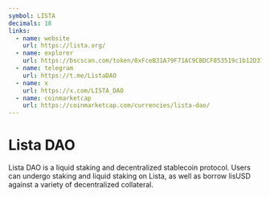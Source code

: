 ```yaml
---
symbol: LISTA
decimals: 18
links:
  - name: website
    url: https://lista.org/
  - name: explorer
    url: https://bscscan.com/token/0xFceB31A79F71AC9CBDCF853519c1b12D379EdC46
  - name: telegram
    url: https://t.me/ListaDAO
  - name: x
    url: https://x.com/LISTA_DAO
  - name: coinmarketcap
    url: https://coinmarketcap.com/currencies/lista-dao/
---
```


# Lista DAO

Lista DAO is a liquid staking and decentralized stablecoin protocol. Users can undergo staking and liquid staking on Lista, as well as borrow lisUSD against a variety of decentralized collateral.
